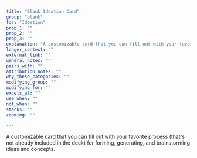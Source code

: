 ```yaml
---
title: "Blank Ideation Card"
group: "blank"
for: "Ideation"
prop_1: ""
prop_2: ""
prop_3: ""
explanation: "A customizable card that you can fill out with your favorite process (that\'s not already included in the deck) for forming, generating, and brainstorming ideas and concepts."
longer_context: ""
external_link: ""
general_notes: ""
pairs_with: ""
attribution_notes: ""
why_these_categories: ""
modifying_group: ""
modifying_for: ""
excels_at: ""
use_when: ""
not_when: ""
stacks: ""
zooming: ""

---
```


A customizable card that you can fill out with your favorite process (that's not already included in the deck) for forming, generating, and brainstorming ideas and concepts.
